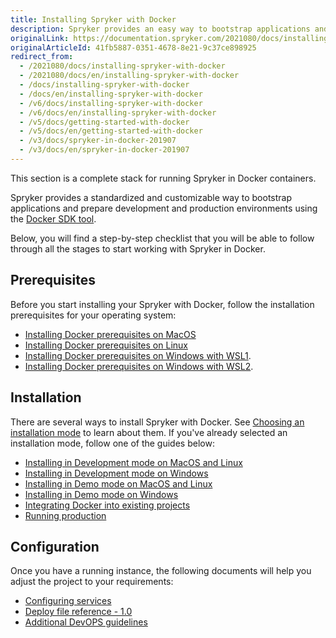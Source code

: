 ```yaml
---
title: Installing Spryker with Docker
description: Spryker provides an easy way to bootstrap applications and prepare development and production environments for running Spryker OS in Docker.
originalLink: https://documentation.spryker.com/2021080/docs/installing-spryker-with-docker
originalArticleId: 41fb5887-0351-4678-8e21-9c37ce898925
redirect_from:
  - /2021080/docs/installing-spryker-with-docker
  - /2021080/docs/en/installing-spryker-with-docker
  - /docs/installing-spryker-with-docker
  - /docs/en/installing-spryker-with-docker
  - /v6/docs/installing-spryker-with-docker
  - /v6/docs/en/installing-spryker-with-docker
  - /v5/docs/getting-started-with-docker
  - /v5/docs/en/getting-started-with-docker
  - /v3/docs/spryker-in-docker-201907
  - /v3/docs/en/spryker-in-docker-201907
---
```


This section is a complete stack for running Spryker in Docker containers.

Spryker provides a standardized and customizable way to bootstrap applications and prepare development and production environments using the [Docker SDK tool](/docs/scos/dev/the-docker-sdk/{{page.version}}/the-docker-sdk.html).

Below, you will find a step-by-step checklist that you will be able to follow through all the stages to start working with Spryker in Docker.

 ## Prerequisites

Before you start installing your Spryker with Docker, follow the installation prerequisites for your operating system:
* [Installing Docker prerequisites on MacOS](/docs/scos/dev/setup/installing-spryker-with-docker/docker-installation-prerequisites/installing-docker-prerequisites-on-macos.html)
* [Installing Docker prerequisites on Linux](/docs/scos/dev/setup/installing-spryker-with-docker/docker-installation-prerequisites/installing-docker-prerequisites-on-linux.html)
* [Installing Docker prerequisites on Windows with WSL1](/docs/scos/dev/setup/installing-spryker-with-docker/docker-installation-prerequisites/installing-docker-prerequisites-on-windows-with-wsl1.html).
* [Installing Docker prerequisites on Windows with WSL2](/docs/scos/dev/setup/installing-spryker-with-docker/docker-installation-prerequisites/installing-docker-prerequisites-on-windows-with-wsl2.html).
## Installation
There are several ways to install Spryker with Docker. See [Choosing an installation mode](/docs/scos/dev/setup/installing-spryker-with-docker/installation-guides/choosing-an-installation-mode.html) to learn about them.
If you've already selected an installation mode, follow one of the guides below:
* [Installing in Development mode on MacOS and Linux](/docs/scos/dev/setup/installing-spryker-with-docker/installation-guides/installing-in-development-mode-on-macos-and-linux.html)
* [Installing in Development mode on Windows](/docs/scos/dev/setup/installing-spryker-with-docker/installation-guides/installing-in-development-mode-on-windows.html)
* [Installing in Demo mode on MacOS and Linux](/docs/scos/dev/setup/installing-spryker-with-docker/installation-guides/installing-in-demo-mode-on-macos-and-linux.html)
* [Installing in Demo mode on Windows](/docs/scos/dev/setup/installing-spryker-with-docker/installation-guides/installing-in-demo-mode-on-windows.html)
* [Integrating Docker into existing projects](/docs/scos/dev/setup/installing-spryker-with-docker/installation-guides/integrating-the-docker-sdk-into-existing-projects.html)
* [Running production](/docs/scos/dev/setup/installing-spryker-with-docker/installation-guides/running-production.html)


## Configuration

Once you have a running instance, the following documents will help you adjust the project to your requirements:
* [Configuring services](/docs/scos/dev/the-docker-sdk/{{page.version}}/configuring-services.html)
* [Deploy file reference - 1.0](/docs/scos/dev/the-docker-sdk/{{page.version}}/deploy-file-reference-1.0.html)
* [Additional DevOPS guidelines](/docs/scos/dev/setup/installing-spryker-with-docker/configuration/additional-devops-guidelines.html)
